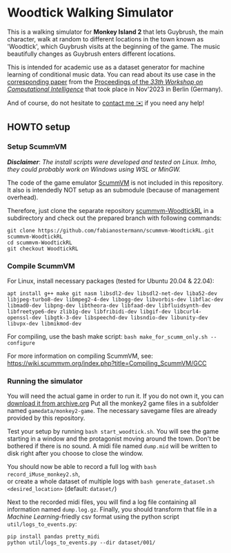 # Woodtick Walking Simulator

This is a walking simulator for **Monkey Island 2** that lets Guybrush, the main character, walk at random to different locations in the town known as 'Woodtick', which Guybrush visits at the beginning of the game.
The music beautifully changes as Guybrush enters different locations.

This is intended for academic use as a dataset generator for machine learning of conditional music data.
You can read about its use case in the [corresponding paper](https://publikationen.bibliothek.kit.edu/1000162754/151572782) from the [Proceedings of the *33th Workshop on Computational Intelligence*](https://doi.org/10.5445/KSP/1000162754) that took place in Nov'2023 in Berlin (Germany).

And of course, do not hesitate to [contact me :envelope:](mailto:fabian.ostermann@tu-dortmund.de) if you need any help!

## HOWTO setup
### Setup ScummVM

***Disclaimer***: *The install scripts were developed and tested on Linux. Imho, they could probably work on Windows using WSL or MinGW.*

The code of the game emulator [ScummVM](https://www.scummvm.org/) is not included in this repository.
It also is intendedly NOT setup as an submodule (because of management overhead).

Therefore, just clone the separate repository [scummvm-WoodtickRL](https://github.com/fabianostermann/scummvm-WoodtickRL) in a subdirectory and check out the prepared branch with following commands:
```
git clone https://github.com/fabianostermann/scummvm-WoodtickRL.git scummvm-WoodtickRL
cd scummvm-WoodtickRL
git checkout WoodtickRL
```

### Compile ScummVM

For Linux, install necessary packages (tested for Ubuntu 20.04 & 22.04):

```
apt install g++ make git nasm libsdl2-dev libsdl2-net-dev liba52-dev libjpeg-turbo8-dev libmpeg2-4-dev libogg-dev libvorbis-dev libflac-dev libmad0-dev libpng-dev libtheora-dev libfaad-dev libfluidsynth-dev libfreetype6-dev zlib1g-dev libfribidi-dev libgif-dev libcurl4-openssl-dev libgtk-3-dev libspeechd-dev libsndio-dev libunity-dev libvpx-dev libmikmod-dev
```

For compiling, use the bash make script: `bash make_for_scumm_only.sh --configure`

For more information on compiling ScummVM, see:
<https://wiki.scummvm.org/index.php?title=Compiling_ScummVM/GCC>

### Running the simulator

You will need the actual game in order to run it.
If you do not own it, you can [download it from archive.org](https://archive.org/details/msdos_Monkey_Island_2_-_LeChucks_Revenge_1991)
Put all the monkey2 game files in a subfolder named `gamedata/monkey2-game`. The necessary savegame files are already provided by this repository.

Test your setup by running `bash start_woodtick.sh`.
You will see the game starting in a window and the protagonist moving around the town.
Don't be bothered if there is no sound. A midi file named `dump.mid` will be written to disk right after you choose to close the window. 

You should now be able to record a full log with `bash record_iMuse_monkey2.sh`,\
or create a whole dataset of multiple logs with `bash generate_dataset.sh <desired_location>` (default: `dataset/`)

Next to the recorded midi files, you will find a log file containing all information named `dump.log.gz`.
Finally, you should transform that file in a *Machine Learning*-friedly csv format using the python script `util/logs_to_events.py`:
```
pip install pandas pretty_midi
python util/logs_to_events.py --dir dataset/001/
```
